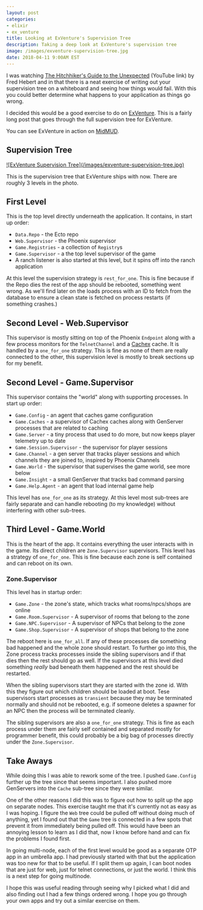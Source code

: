 ```yaml
---
layout: post
categories:
- elixir
- ex_venture
title: Looking at ExVenture's Supervision Tree
description: Taking a deep look at ExVenture's supervision tree
image: /images/exventure-supervision-tree.jpg
date: 2018-04-11 9:00AM EST
---
```


I was watching [The Hitchhiker's Guide to the Unexpected][elixir-youtube] (YouTube link) by Fred Hebert and in that there is a neat exercise of writing out your supervision tree on a whiteboard and seeing how things would fail. With this you could better determine what happens to your application as things go wrong.

I decided this would be a good exercise to do on [ExVenture][exventure-github]. This is a fairly long post that goes through the full supervision tree for ExVenture.

You can see ExVenture in action on [MidMUD][midmud].

## Supervision Tree

<a href="/images/exventure-supervision-tree.jpg" target="_blank">
![ExVenture Supervision Tree](/images/exventure-supervision-tree.jpg)
</a>

This is the supervision tree that ExVenture ships with now. There are roughly 3 levels in the photo.

## First Level

This is the top level directly underneath the application. It contains, in start up order:

- `Data.Repo` - the Ecto repo
- `Web.Supervisor` - the Phoenix supervisor
- `Game.Registries` - a collection of `Registry`s
- `Game.Supervisor` - a the top level supervisor of the game
- A ranch listener is also started at this level, but it spins off into the ranch application

At this level the supervision strategy is `rest_for_one`. This is fine because if the Repo dies the rest of the app should be rebooted, something went wrong. As we'll find later on the loads process with an ID to fetch from the database to ensure a clean state is fetched on process restarts (if something crashes.)

## Second Level - Web.Supervisor

This supervisor is mostly sitting on top of the Phoenix `Endpoint` along with a few process monitors for the `TelnetChannel` and a [Cachex][cachex] cache. It is handled by a `one_for_one` strategy. This is fine as none of them are really connected to the other, this supervision level is mostly to break sections up for my benefit.

## Second Level - Game.Supervisor

This supervisor contains the "world" along with supporting processes. In start up order:

- `Game.Config` - an agent that caches game configuration
- `Game.Caches` - a supervisor of Cachex caches along with GenServer processes that are related to caching
- `Game.Server` - a tiny process that used to do more, but now keeps player telemetry up to date
- `Game.Session.Supervisor` - the supervisor for player sessions
- `Game.Channel` - a gen server that tracks player sessions and which channels they are joined to, inspired by Phoenix Channels
- `Game.World` - the supervisor that supervises the game world, see more below
- `Game.Insight` - a small GenServer that tracks bad command parsing
- `Game.Help.Agent` - an agent that load internal game help

This level has `one_for_one` as its strategy. At this level most sub-trees are fairly separate and can handle rebooting (to my knowledge) without interfering with other sub-trees.

## Third Level - Game.World

This is the heart of the app. It contains everything the user interacts with in the game. Its direct children are `Zone.Supervisor` supervisors. This level has a strategy of `one_for_one`. This is fine because each zone is self contained and can reboot on its own.

### Zone.Supervisor

This level has in startup order:

- `Game.Zone` - the zone's state, which tracks what rooms/npcs/shops are online
- `Game.Room.Supervisor` - A supervisor of rooms that belong to the zone
- `Game.NPC.Supervisor` - A supervisor of NPCs that belong to the zone
- `Game.Shop.Supervisor` - A supervisor of shops that belong to the zone

The reboot here is `one_for_all`. If any of these processes die something bad happened and the whole zone should restart. To further go into this, the Zone process tracks processes inside the sibling supervisors and if that dies then the rest should go as well. If the supervisors at this level died something _really_ bad beneath them happened and the rest should be restarted.

When the sibling supervisors start they are started with the zone id. With this they figure out which children should be loaded at boot. Tese supervisors start processes as `transient` because they may be terminated normally and should not be rebooted, e.g. if someone deletes a spawner for an NPC then the process will be terminated cleanly.

The sibling supervisors are also a `one_for_one` strategy. This is fine as each process under them are fairly self contained and separated mostly for programmer benefit, this could probably be a big bag of processes directly under the `Zone.Supervisor`.

## Take Aways

While doing this I was able to rework some of the tree. I pushed `Game.Config` further up the tree since that seems important. I also pushed more GenServers into the `Cache` sub-tree since they were similar.

One of the other reasons I did this was to figure out how to split up the app on separate nodes. This exercise taught me that it's currently not as easy as I was hoping. I figure the `Web` tree could be pulled off without doing much of anything, yet I found out that the `Game` tree is connected in a few spots that prevent it from immediately being pulled off. This would have been an annoying lesson to learn as I did that, now I know before hand and can fix the problems I found first.

In going multi-node, each of the first level would be good as a separate OTP app in an umbrella app. I had previously started with that but the application was too new for that to be useful. If I split them up again, I can boot nodes that are just for web, just for telnet connections, or just the world. I think this is a next step for going multinode.

I hope this was useful reading through seeing why I picked what I did and also finding out I had a few things ordered wrong. I hope you go through your own apps and try out a similar exercise on them.

[elixir-youtube]: https://www.youtube.com/watch?v=W0BR_tWZChQ
[exventure-github]: https://github.com/oestrich/ex_venture
[midmud]: https://midmud.com
[cachex]: https://github.com/whitfin/cachex
